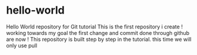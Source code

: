 # hello-world

Hello World repository for Git tutorial
This is the first repository i create ! working towards my goal
the first change and commit done through github are now !
This repository is built step by step in the tutorial.
this time we will only use pull 
